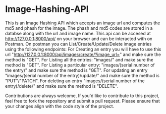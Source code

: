 # Image-Hashing-API
This is an Image Hashing API which accepts an image url and computes the md5 and phash for the image.
The phash and md5 codes are stored in a databse along with the url and image name. 
This api can be accesed at http://127.0.0.1:8000/api/ on your browser and can be interacted with on Postman.
On postman you can List/Create/Update/Delete image entries using the following endpoints:
For Creating an entry you will have to use this url "http://127.0.0.1:8000/api/images/create/?image_url=<imageurl>" and make sure the method is "GET".
For Listing all the entries: "images/" and make sure the method is "GET".
For Listing a particular entry: "images/(serial number of the entry)" and make sure the method is "GET".
For updating an entry "images/(serial number of the entry)/update/" and make sure the method is "PUT"/"PATCH".
For deleting an entry "images/(serial number of the entry)/delete/" and make sure the method is "DELETE".

Contributions are always welcome, If you'd like to contribute to this project, feel free to fork the repository and submit a pull request. Please ensure that your changes align with the code style of the project.
